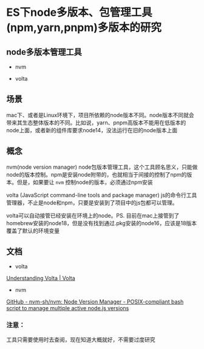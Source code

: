 # ES下node多版本、包管理工具(npm,yarn,pnpm)多版本的研究

## node多版本管理工具

- nvm

- volta

## 场景

mac下、或者是Linux环境下，项目所依赖的node版本不同。node版本不同就会带来其生态整体版本的不同。比如说，yarn、pnpm高版本不能用在低版本的node上面，或者新的组件库要求node14，没法运行在旧的node版本上面

## 概念

nvm(node version manager) node包版本管理工具，这个工具顾名思义，只能做node的版本控制。npm是安装node附带的，也就相当于间接的控制了npm的版本。但是，如果要让 `nvm` 控制node的版本，必须通过npm安装

volta (JavaScript command-line tools and package manager) js的命令行工具管理器，不止是node和npm，只要是安装到了项目中的js包都可以管理。

volta可以自动接管已经安装在环境上的node。PS. 目前在mac上接管到了homebrew安装的node18，但是没有找到通过.pkg安装的node16，应该是18版本覆盖了默认的环境变量

## 文档

- volta

[Understanding Volta | Volta](https://docs.volta.sh/guide/understanding#managing-your-project)

- nvm

[GitHub - nvm-sh/nvm: Node Version Manager - POSIX-compliant bash script to manage multiple active node.js versions](https://github.com/nvm-sh/nvm)

### 注意：

工具只需要使用时去查阅，现在知道大概就好，不需要过度研究

